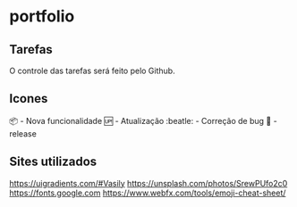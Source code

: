 # portfolio

## Tarefas

O controle das tarefas será feito pelo Github.

## Icones
:package: - Nova funcionalidade
:up: - Atualização
:beatle: - Correção de bug
:checkered_flag: - release

## Sites utilizados

https://uigradients.com/#Vasily
https://unsplash.com/photos/SrewPUfo2c0
https://fonts.google.com
https://www.webfx.com/tools/emoji-cheat-sheet/